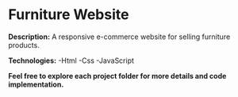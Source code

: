# Furniture Website

**Description:**
A responsive e-commerce website for selling furniture products.

**Technologies:**
-Html
-Css
-JavaScript

**Feel free to explore each project folder for more details and code implementation.**
